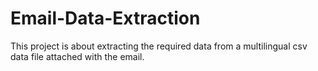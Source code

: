 # Email-Data-Extraction
This project is about extracting the required data from a multilingual csv data file attached with the email.

